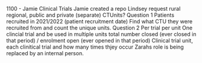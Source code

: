 1100 - Jamie Clinical Trials
Jamie created a repo
Lindsey request
rural regional, public and private (separate)
CTUnits?
Question 1
Patients recruited in 2021/2022 (patient recruitment date)
Find what CTU they were recruited from and count the unique units.
Question 2
Per trial per unit
One clincial trial and be used in multiple units
total number closed (ever closed in that period) / enrolment open (ever opened in that period)
Clinical trial unit, each clinitical trial and how many times thjey occur
Zarahs role is being replaced by an internal person.
